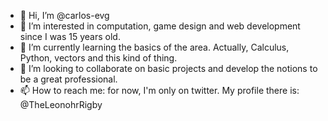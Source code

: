 - 👋 Hi, I’m @carlos-evg
- 👀 I’m interested in computation, game design and web development since I was 15 years old.
- 🌱 I’m currently learning the basics of the area. Actually, Calculus, Python, vectors and this kind of thing.
- 💞️ I’m looking to collaborate on basic projects and develop the notions to be a great professional.
- 📫 How to reach me: for now, I'm only on twitter. My profile there is: @TheLeonohrRigby

<!---
carlos-evg/carlos-evg is a ✨ special ✨ repository because its `README.md` (this file) appears on your GitHub profile.
You can click the Preview link to take a look at your changes.
--->
